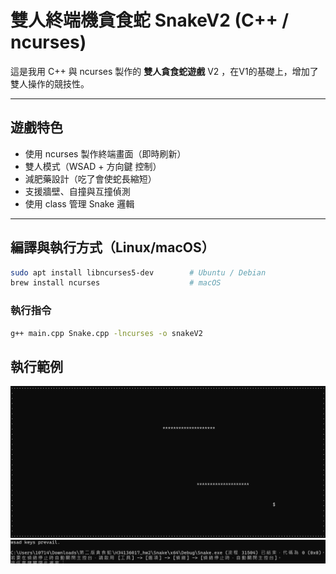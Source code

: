 # 雙人終端機貪食蛇 SnakeV2 (C++ / ncurses)

這是我用 C++ 與 ncurses 製作的 **雙人貪食蛇遊戲** V2 ，在V1的基礎上，增加了雙人操作的競技性。

---

## 遊戲特色
- 使用 ncurses 製作終端畫面（即時刷新）
- 雙人模式（WSAD + 方向鍵 控制）
- 減肥藥設計（吃了會使蛇長縮短）
- 支援牆壁、自撞與互撞偵測
- 使用 class 管理 Snake 邏輯

---

## 編譯與執行方式（Linux/macOS）

```bash
sudo apt install libncurses5-dev        # Ubuntu / Debian
brew install ncurses                    # macOS
```
### 執行指令
```bash
g++ main.cpp Snake.cpp -lncurses -o snakeV2
```
## 執行範例
![初始介面:兩條互不相撞的蛇](./初始畫面.png)
![判斷造成相撞者或蛇長以決定輸贏](./結果顯示.png)
